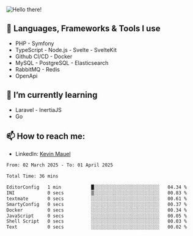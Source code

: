 ![Hello there!](banner.gif)

## 🤖 Languages, Frameworks & Tools I use
- PHP - Symfony
- TypeScript - Node.js - Svelte - SvelteKit
- Github CI/CD - Docker
- MySQL - PostgreSQL - Elasticsearch
- RabbitMQ - Redis
- OpenApi 

## 🌱 I’m currently learning
- Laravel - InertiaJS
- Go

## 📫 How to reach me:
- LinkedIn: [Kevin Mauel](https://www.linkedin.com/in/kevin-mauel/)

<!--START_SECTION:waka-->

```txt
From: 02 March 2025 - To: 01 April 2025

Total Time: 36 mins

EditorConfig   1 min           █░░░░░░░░░░░░░░░░░░░░░░░░   04.34 %
INI            0 secs          ▒░░░░░░░░░░░░░░░░░░░░░░░░   00.83 %
textmate       0 secs          ░░░░░░░░░░░░░░░░░░░░░░░░░   00.61 %
SmartyConfig   0 secs          ░░░░░░░░░░░░░░░░░░░░░░░░░   00.37 %
Docker         0 secs          ░░░░░░░░░░░░░░░░░░░░░░░░░   00.34 %
JavaScript     0 secs          ░░░░░░░░░░░░░░░░░░░░░░░░░   00.05 %
Shell Script   0 secs          ░░░░░░░░░░░░░░░░░░░░░░░░░   00.03 %
Text           0 secs          ░░░░░░░░░░░░░░░░░░░░░░░░░   00.02 %
```

<!--END_SECTION:waka-->
